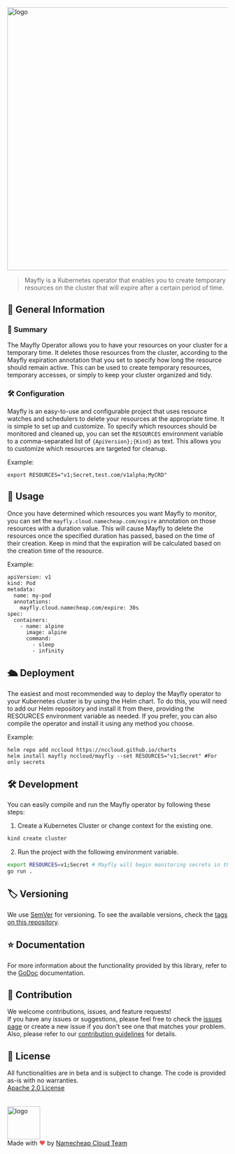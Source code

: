 <picture>
  <source media="(prefers-color-scheme: dark)" srcset="https://abload.de/img/mayfly-logo-lightm5ib0.png">
  <img alt="logo" width="600"  src="https://abload.de/img/mayfly-logo-darkt9eye.png">
</picture>

> Mayfly is a Kubernetes operator that enables you to create temporary resources on the cluster that will expire after a certain period of time.

## 📖 General Information

### 📄 Summary

The Mayfly Operator allows you to have your resources on your cluster for a temporary time.
It deletes those resources from the cluster, according to the Mayfly expiration annotation that you set to specify how long the resource should remain active. This can be used to create temporary resources, temporary accesses, or simply to keep your cluster organized and tidy.

### 🛠 Configuration

Mayfly is an easy-to-use and configurable project that uses resource watches and schedulers to delete your resources at the appropriate time. It is simple to set up and customize.
To specify which resources should be monitored and cleaned up, you can set the `RESOURCES` environment variable to a comma-separated list of `{ApiVersion};{Kind}` as text. This allows you to customize which resources are targeted for cleanup.

Example:
```
export RESOURCES="v1;Secret,test.com/v1alpha;MyCRD"
```

## 🚀 Usage
Once you have determined which resources you want Mayfly to monitor, you can set the `mayfly.cloud.namecheap.com/expire` annotation on those resources with a duration value. This will cause Mayfly to delete the resources once the specified duration has passed, based on the time of their creation.
Keep in mind that the expiration will be calculated based on the creation time of the resource.

Example:
```
apiVersion: v1
kind: Pod
metadata:
  name: my-pod
  annotations:
    mayfly.cloud.namecheap.com/expire: 30s
spec:
  containers:
    - name: alpine
      image: alpine
      command:
        - sleep
        - infinity
```


## 🛳️ Deployment

The easiest and most recommended way to deploy the Mayfly operator to your Kubernetes cluster is by using the Helm chart. To do this, you will need to add our Helm repository and install it from there, providing the RESOURCES environment variable as needed. If you prefer, you can also compile the operator and install it using any method you choose.

Example:
```
helm repo add nccloud https://nccloud.github.io/charts
helm install mayfly nccloud/mayfly --set RESOURCES="v1;Secret" #For only secrets
```

## 🛠 Development

You can easily compile and run the Mayfly operator by following these steps:

1) Create a Kubernetes Cluster or change context for the existing one.

```bash
kind create cluster
```

2) Run the project with the following environment variable.

```bash
export RESOURCES=v1;Secret # Mayfly will begin monitoring secrets in the cluster. For more information, see the configuration section.
go run .
```

## 🏷️ Versioning

We use [SemVer](http://semver.org/) for versioning.
To see the available versions, check the [tags on this repository](https://github.com/nccloud/mayfly/tags).

## ⭐️ Documentation

For more information about the functionality provided by this library, refer to the [GoDoc](http://godoc.org/github.com/nccloud/mayfly) documentation.


## 🤝 Contribution

We welcome contributions, issues, and feature requests!<br />
If you have any issues or suggestions, please feel free to check the [issues page](https://github.com/nccloud/mayfly/issues) or create a new issue if you don't see one that matches your problem. <br>
Also, please refer to our [contribution guidelines](CONTRIBUTING.md) for details.

## 📝 License
All functionalities are in beta and is subject to change. The code is provided as-is with no warranties.<br>
[Apache 2.0 License](./LICENSE)<br>
<br><br>
<img alt="logo" width="75" src="https://avatars.githubusercontent.com/u/7532706" /><br>
Made with <span style="color: #e25555;">&hearts;</span> by [Namecheap Cloud Team](https://github.com/NCCloud)
